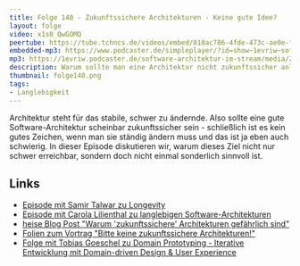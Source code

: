```yaml
---
title: Folge 140 - Zukunftssichere Architekturen - Keine gute Idee?
layout: folge
video: x1s0_QwGOMQ
peertube: https://tube.tchncs.de/videos/embed/018ac786-4fde-473c-ae0e-f56952cdf72b
embedded-mp3: https://www.podcaster.de/simpleplayer/?id=show~1evriw~software-architektur-im-stream~pod-f827cc21a5c9e299ac5b41ec1e&v=1666965074
mp3: https://1evriw.podcaster.de/software-architektur-im-stream/media/Zukunftssichere_Architekturen_Keine_gute_Idee.mp3
description: Warum sollte man eine Architektur nicht zukunftssicher anlegen?
thumbnail: folge140.png
tags:
- Langlebigkeit
---
```


Architektur steht für das stabile, schwer zu ändernde. Also sollte
eine gute Software-Architektur scheinbar zukunftssicher sein -
schließlich ist es kein gutes Zeichen, wenn man sie ständig ändern
muss und das ist ja eben auch schwierig. In dieser Episode diskutieren
wir, warum dieses Ziel nicht nur schwer erreichbar, sondern doch nicht
einmal sonderlich sinnvoll ist.

## Links

* [Episode mit Samir Talwar zu Longevity](https://software-architektur.tv/2022/08/26/folge131.html)
* [Episode mit Carola Lilienthal zu langlebigen Software-Architekturen](https://software-architektur.tv/2021/04/30/folge57.html)
* [heise Blog Post "Warum 'zukunftssichere' Architekturen gefährlich sind"](https://www.heise.de/developer/artikel/Warum-zukunftssichere-Architekturen-gefaehrlich-sind-6655162.html)
* [Folien zum Vortrag "Bitte keine zukunftssichere Architekturen!"](https://speakerdeck.com/ewolff/no-future-proof-architecture)
* [Folge mit Tobias Goeschel zu Domain Prototyping - Iterative Entwicklung mit Domain-driven Design & User Experience](https://software-architektur.tv/2022/09/16/folge134.html)
